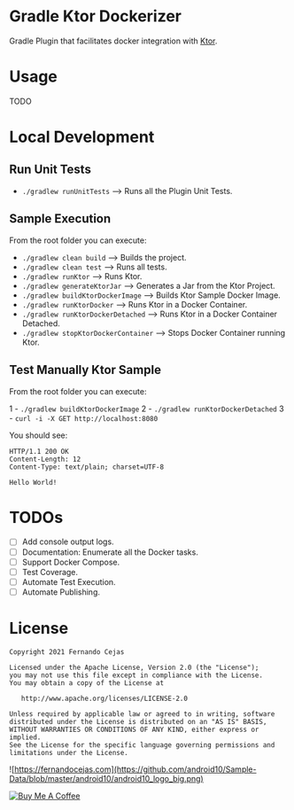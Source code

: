 # Gradle Ktor Dockerizer

Gradle Plugin that facilitates docker integration with [Ktor](https://ktor.io/).

# Usage

TODO

# Local Development

## Run Unit Tests

 - `./gradlew runUnitTests`            --> Runs all the Plugin Unit Tests.

## Sample Execution

From the root folder you can execute:

 - `./gradlew clean build`             --> Builds the project.
 - `./gradlew clean test`              --> Runs all tests.
 - `./gradlew runKtor`                 --> Runs Ktor.
 - `./gradlew generateKtorJar`         --> Generates a Jar from the Ktor Project.
 - `./gradlew buildKtorDockerImage`    --> Builds Ktor Sample Docker Image.
 - `./gradlew runKtorDocker`           --> Runs Ktor in a Docker Container.
 - `./gradlew runKtorDockerDetached`   --> Runs Ktor in a Docker Container Detached.
 - `./gradlew stopKtorDockerContainer` --> Stops Docker Container running Ktor.

## Test Manually Ktor Sample

From the root folder you can execute:

 1 - `./gradlew buildKtorDockerImage`
 2 - `./gradlew runKtorDockerDetached`
 3 - `curl -i -X GET http://localhost:8080`

You should see:

```
HTTP/1.1 200 OK
Content-Length: 12
Content-Type: text/plain; charset=UTF-8

Hello World!
```

# TODOs

- [ ] Add console output logs.
- [ ] Documentation: Enumerate all the Docker tasks.
- [ ] Support Docker Compose.
- [ ] Test Coverage.
- [ ] Automate Test Execution.
- [ ] Automate Publishing.

# License

    Copyright 2021 Fernando Cejas

    Licensed under the Apache License, Version 2.0 (the "License");
    you may not use this file except in compliance with the License.
    You may obtain a copy of the License at

       http://www.apache.org/licenses/LICENSE-2.0

    Unless required by applicable law or agreed to in writing, software
    distributed under the License is distributed on an "AS IS" BASIS,
    WITHOUT WARRANTIES OR CONDITIONS OF ANY KIND, either express or implied.
    See the License for the specific language governing permissions and
    limitations under the License.


![https://fernandocejas.com](https://github.com/android10/Sample-Data/blob/master/android10/android10_logo_big.png)

<a href="https://www.buymeacoffee.com/android10" target="_blank"><img src="https://www.buymeacoffee.com/assets/img/custom_images/orange_img.png" alt="Buy Me A Coffee" style="height: auto !important;width: auto !important;" ></a>
